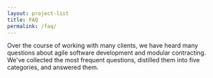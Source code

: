 ```yaml
---
layout: project-list
title: FAQ
permalink: /faq/
---
```


Over the course of working with many clients, we have heard many questions about agile software development and modular contracting. We've collected the most frequent questions, distilled them into five categories, and answered them.
